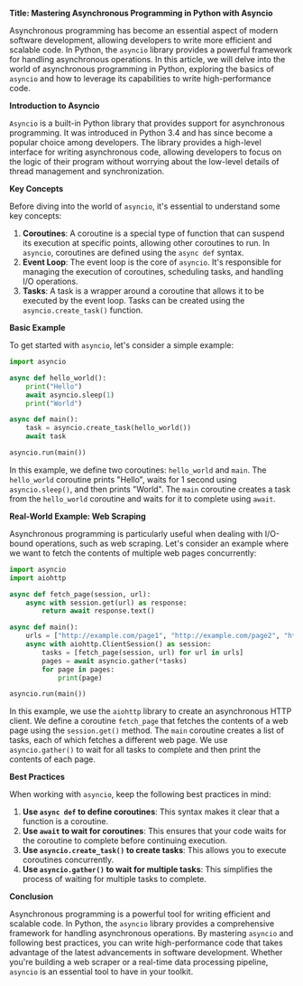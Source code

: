 **Title: Mastering Asynchronous Programming in Python with Asyncio**

Asynchronous programming has become an essential aspect of modern software development, allowing developers to write more efficient and scalable code. In Python, the `asyncio` library provides a powerful framework for handling asynchronous operations. In this article, we will delve into the world of asynchronous programming in Python, exploring the basics of `asyncio` and how to leverage its capabilities to write high-performance code.

**Introduction to Asyncio**

`Asyncio` is a built-in Python library that provides support for asynchronous programming. It was introduced in Python 3.4 and has since become a popular choice among developers. The library provides a high-level interface for writing asynchronous code, allowing developers to focus on the logic of their program without worrying about the low-level details of thread management and synchronization.

**Key Concepts**

Before diving into the world of `asyncio`, it's essential to understand some key concepts:

1. **Coroutines**: A coroutine is a special type of function that can suspend its execution at specific points, allowing other coroutines to run. In `asyncio`, coroutines are defined using the `async def` syntax.
2. **Event Loop**: The event loop is the core of `asyncio`. It's responsible for managing the execution of coroutines, scheduling tasks, and handling I/O operations.
3. **Tasks**: A task is a wrapper around a coroutine that allows it to be executed by the event loop. Tasks can be created using the `asyncio.create_task()` function.

**Basic Example**

To get started with `asyncio`, let's consider a simple example:
```python
import asyncio

async def hello_world():
    print("Hello")
    await asyncio.sleep(1)
    print("World")

async def main():
    task = asyncio.create_task(hello_world())
    await task

asyncio.run(main())
```
In this example, we define two coroutines: `hello_world` and `main`. The `hello_world` coroutine prints "Hello", waits for 1 second using `asyncio.sleep()`, and then prints "World". The `main` coroutine creates a task from the `hello_world` coroutine and waits for it to complete using `await`.

**Real-World Example: Web Scraping**

Asynchronous programming is particularly useful when dealing with I/O-bound operations, such as web scraping. Let's consider an example where we want to fetch the contents of multiple web pages concurrently:
```python
import asyncio
import aiohttp

async def fetch_page(session, url):
    async with session.get(url) as response:
        return await response.text()

async def main():
    urls = ["http://example.com/page1", "http://example.com/page2", "http://example.com/page3"]
    async with aiohttp.ClientSession() as session:
        tasks = [fetch_page(session, url) for url in urls]
        pages = await asyncio.gather(*tasks)
        for page in pages:
            print(page)

asyncio.run(main())
```
In this example, we use the `aiohttp` library to create an asynchronous HTTP client. We define a coroutine `fetch_page` that fetches the contents of a web page using the `session.get()` method. The `main` coroutine creates a list of tasks, each of which fetches a different web page. We use `asyncio.gather()` to wait for all tasks to complete and then print the contents of each page.

**Best Practices**

When working with `asyncio`, keep the following best practices in mind:

1. **Use `async def` to define coroutines**: This syntax makes it clear that a function is a coroutine.
2. **Use `await` to wait for coroutines**: This ensures that your code waits for the coroutine to complete before continuing execution.
3. **Use `asyncio.create_task()` to create tasks**: This allows you to execute coroutines concurrently.
4. **Use `asyncio.gather()` to wait for multiple tasks**: This simplifies the process of waiting for multiple tasks to complete.

**Conclusion**

Asynchronous programming is a powerful tool for writing efficient and scalable code. In Python, the `asyncio` library provides a comprehensive framework for handling asynchronous operations. By mastering `asyncio` and following best practices, you can write high-performance code that takes advantage of the latest advancements in software development. Whether you're building a web scraper or a real-time data processing pipeline, `asyncio` is an essential tool to have in your toolkit.